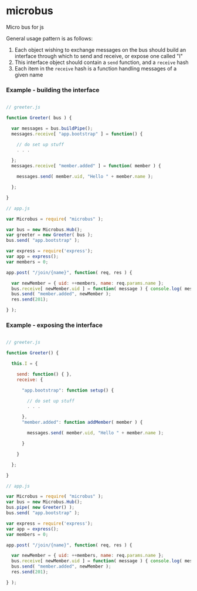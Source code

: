 microbus
========

Micro bus for js

General usage pattern is as follows:

1. Each object wishing to exchange messages on the bus should build an interface through which to send and receive, or expose one called "I"
2. This interface object should contain a `send` function, and a `receive` hash
3. Each item in the `receive` hash is a function handling messages of a given name

### Example - building the interface

````javascript

// greeter.js

function Greeter( bus ) {

  var messages = bus.buildPipe();
  messages.receive[ "app.bootstrap" ] = function() {

    // do set up stuff
    . . .

  };
  messages.receive[ "member.added" ] = function( member ) {

    messages.send( member.uid, "Hello " + member.name );

  };

}

// app.js

var Microbus = require( "microbus" );

var bus = new Microbus.Hub();
var greeter = new Greeter( bus );
bus.send( "app.bootstrap" );

var express = require('express');
var app = express();
var members = 0;

app.post( "/join/{name}", function( req, res ) {

  var newMember = { uid: ++members, name: req.params.name };
  bus.receive[ newMember.uid ] = function( message ) { console.log( message ); };
  bus.send( "member.added", newMember );
  res.send(201);

} );
````

### Example - exposing the interface

````javascript

// greeter.js

function Greeter() {

  this.I = {

    send: function() { },
    receive: {

      "app.bootstrap": function setup() {

        // do set up stuff
        . . .

      },
      "member.added": function addMember( member ) {

        messages.send( member.uid, "Hello " + member.name );

      }

    }

  };

}

// app.js

var Microbus = require( "microbus" );
var bus = new Microbus.Hub();
bus.pipe( new Greeter() );
bus.send( "app.bootstrap" );

var express = require('express');
var app = express();
var members = 0;

app.post( "/join/{name}", function( req, res ) {

  var newMember = { uid: ++members, name: req.params.name };
  bus.receive[ newMember.uid ] = function( message ) { console.log( message ); };
  bus.send( "member.added", newMember );
  res.send(201);

} );
````
